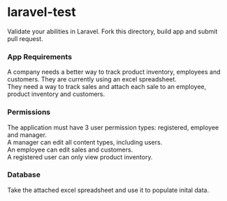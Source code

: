 # laravel-test
Validate your abilities in Laravel. Fork this directory, build app and submit pull request.

### App Requirements  
A company needs a better way to track product inventory, employees and customers. They are currently using an excel spreadsheet.  
They need a way to track sales and attach each sale to an employee, product inventory and customers.  

### Permissions  
The application must have 3 user permission types: registered, employee and manager.  
A manager can edit all content types, including users.  
An employee can edit sales and customers.  
A registered user can only view product inventory.

###  Database  
Take the attached excel spreadsheet and use it to populate inital data. 
